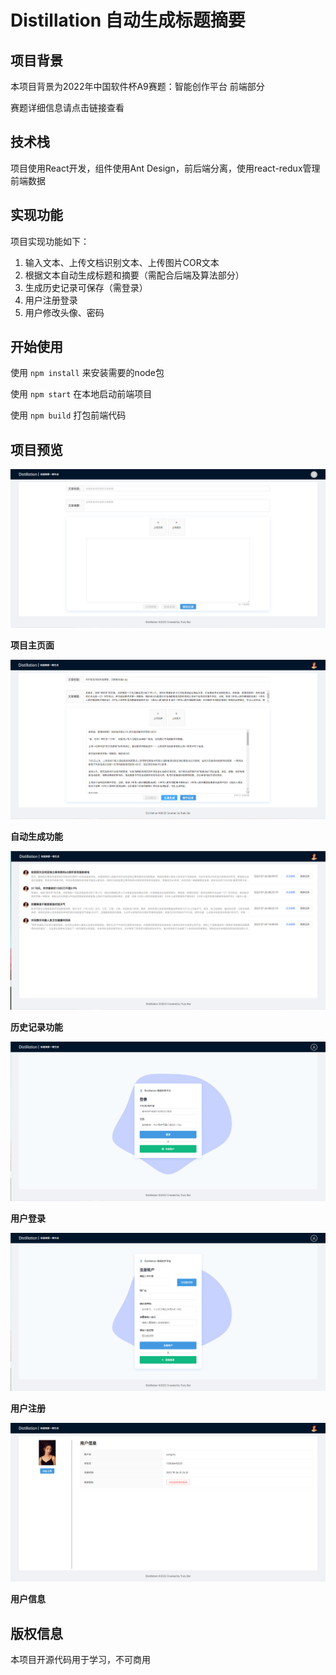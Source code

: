 # Distillation 自动生成标题摘要

## 项目背景
本项目背景为2022年中国软件杯A9赛题：智能创作平台 前端部分

赛题详细信息请点击链接查看

[软件杯A9赛题]: http://www.cnsoftbei.com/plus/view.php?aid=729



## 技术栈
项目使用React开发，组件使用Ant Design，前后端分离，使用react-redux管理前端数据



## 实现功能
项目实现功能如下：
1. 输入文本、上传文档识别文本、上传图片COR文本
2. 根据文本自动生成标题和摘要（需配合后端及算法部分）
3. 生成历史记录可保存（需登录）
4. 用户注册登录
5. 用户修改头像、密码



## 开始使用

使用 `npm install` 来安装需要的node包

使用 `npm start` 在本地启动前端项目

使用 `npm build` 打包前端代码



## 项目预览
![主页面](preview\主页.png)

**项目主页面**

![自动生成功能](preview\自动生成.png)

**自动生成功能**

![历史记录功能](preview\历史记录.png)

**历史记录功能**

![用户登录](preview\登录.png)

**用户登录**

![用户注册](preview\注册.png)

**用户注册**

![用户信息](preview\用户信息.png)

**用户信息**



## 版权信息

本项目开源代码用于学习，不可商用